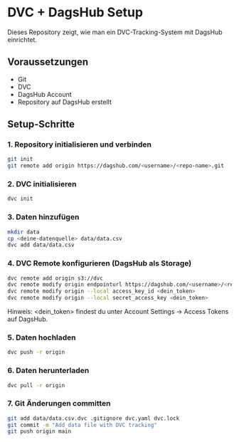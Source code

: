 # DVC + DagsHub Setup

Dieses Repository zeigt, wie man ein DVC-Tracking-System mit DagsHub einrichtet.

## Voraussetzungen

- Git
- DVC
- DagsHub Account
- Repository auf DagsHub erstellt

## Setup-Schritte

### 1. Repository initialisieren und verbinden

```bash
git init
git remote add origin https://dagshub.com/<username>/<repo-name>.git
```
### 2. DVC initialisieren
```bash
dvc init
```
### 3. Daten hinzufügen
```bash
mkdir data
cp <deine-datenquelle> data/data.csv
dvc add data/data.csv
```
### 4. DVC Remote konfigurieren (DagsHub als Storage)
```bash
dvc remote add origin s3://dvc
dvc remote modify origin endpointurl https://dagshub.com/<username>/<repo-name>.s3
dvc remote modify origin --local access_key_id <dein_token>
dvc remote modify origin --local secret_access_key <dein_token>
```
Hinweis: <dein_token> findest du unter Account Settings → Access Tokens auf DagsHub.

### 5. Daten hochladen
```bash
dvc push -r origin
```
### 6. Daten herunterladen
```bash
dvc pull -r origin
```
### 7. Git Änderungen committen
```bash
git add data/data.csv.dvc .gitignore dvc.yaml dvc.lock
git commit -m "Add data file with DVC tracking"
git push origin main
```

